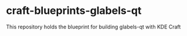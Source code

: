# craft-blueprints-glabels-qt
This repository holds the blueprint for building glabels-qt with KDE Craft
